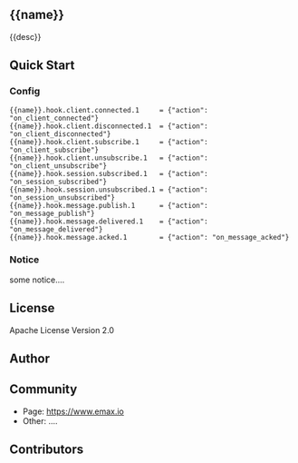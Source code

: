 ## {{name}}

{{desc}}

## Quick Start

### Config
```properties
{{name}}.hook.client.connected.1     = {"action": "on_client_connected"}
{{name}}.hook.client.disconnected.1  = {"action": "on_client_disconnected"}
{{name}}.hook.client.subscribe.1     = {"action": "on_client_subscribe"}
{{name}}.hook.client.unsubscribe.1   = {"action": "on_client_unsubscribe"}
{{name}}.hook.session.subscribed.1   = {"action": "on_session_subscribed"}
{{name}}.hook.session.unsubscribed.1 = {"action": "on_session_unsubscribed"}
{{name}}.hook.message.publish.1      = {"action": "on_message_publish"}
{{name}}.hook.message.delivered.1    = {"action": "on_message_delivered"}
{{name}}.hook.message.acked.1        = {"action": "on_message_acked"}
```

### Notice
some notice....

## License
Apache License Version 2.0

## Author

## Community
- Page: https://www.emax.io
- Other: ....

## Contributors

